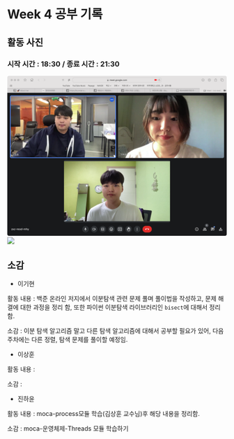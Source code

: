 # Week 4 공부 기록

## 활동 사진

### 시작 시간 : 18:30 / 종료 시간 : 21:30
<img src="Week4_record1.png">
<img src="Week4_record2.png">

## 소감

+ 이기현

활동 내용 : 백준 온라인 저지에서 이분탐색 관련 문제 풀며 풀이법을 작성하고, 문제 해결에 대한 과정을 정리 함, 또한 파이썬 이분탐색 라이브러리인 `bisect`에 대해서 정리함. 

소감 : 이분 탐색 알고리즘 말고 다른 탐색 알고리즘에 대해서 공부할 필요가 있어, 다음 주차에는 다른 정렬, 탐색 문제를 풀이할 예정임. 

+ 이상훈

활동 내용 : 

소감 : 

+ 진하윤

활동 내용 : moca-process모듈 학습(김상훈 교수님)후 해당 내용을 정리함.

소감 : moca-운영체제-Threads 모듈 학습하기
